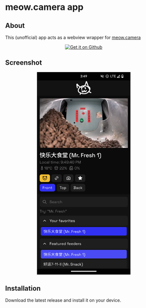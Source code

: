 # meow.camera app

## About

This (unofficial) app acts as a webview wrapper for [meow.camera](https://meow.camera/viewer/)


<div align="center">
<a href='https://github.com/ItzDFPlayer/meow.camera-android-app/releases/latest'><img alt='Get it on Github' src='./docs/assets/badge_github.png' height='80px'/></a>
</div>

## Screenshot

<div align="center">
<img src="./docs/assets/Screenshot.png" width="300"  />
</div>

## Installation

Download the latest release and install it on your device.
